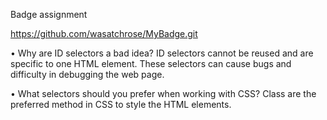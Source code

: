 Badge assignment

https://github.com/wasatchrose/MyBadge.git

•	Why are ID selectors a bad idea? 
ID selectors cannot be reused and are specific to one HTML element.  These selectors can cause bugs and difficulty in debugging the web page.  

•	What selectors should you prefer when working with CSS?
Class are the preferred method in CSS to style the HTML elements.

